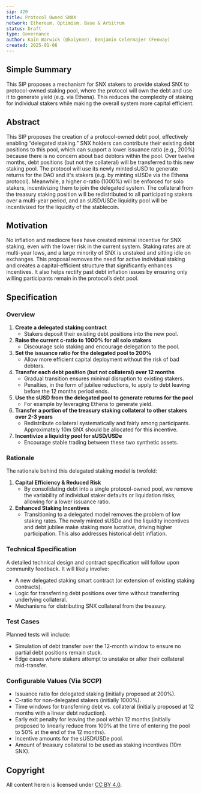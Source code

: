 ```yaml
---
sip: 420
title: Protocol Owned SNAX
network: Ethereum, Optimism, Base & Arbitrum
status: Draft
type: Governance
author: Kain Warwick (@kaiynne), Benjamin Celermajer (Fenway)
created: 2025-01-06
---
```


<!--You can leave these HTML comments in your merged SIP and delete the visible duplicate text guides, they will not appear and may be helpful to refer to if you edit it again. This is the suggested template for new SIPs. Note that an SIP number will be assigned by an editor. When opening a pull request to submit your SIP, please use an abbreviated title in the filename, `sip-draft_title_abbrev.md`. The title should be 44 characters or less.-->

## Simple Summary

<!--"If you can't explain it simply, you don't understand it well enough." Simply describe the outcome the proposed change intends to achieve. This should be non-technical and accessible to a casual community member.-->

This SIP proposes a mechanism for SNX stakers to provide staked SNX to protocol-owned staking pool, where the protocol will own the debt and use it to generate yield (e.g. via Ethena). This reduces the complexity of staking for individual stakers while making the overall system more capital efficient.

## Abstract

<!--A short (~200 word) description of the proposed change, the abstract should clearly describe the proposed change. This is what *will* be done if the SIP is implemented, not *why* it should be done or *how* it will be done.-->

This SIP proposes the creation of a protocol-owned debt pool, effectively enabling “delegated staking.” SNX holders can contribute their existing debt positions to this pool, which can support a lower issuance ratio (e.g., 200%) because there is no concern about bad debtors within the pool. Over twelve months, debt positions (but not the collateral) will be transferred to this new staking pool. The protocol will use its newly minted sUSD to generate returns for the DAO and it's stakers (e.g. by minting sUSDe via the Ethena protocol). Meanwhile, a higher c-ratio (1000%) will be enforced for solo stakers, incentivizing them to join the delegated system. The collateral from the treasury staking position will be redistributed to all participating stakers over a multi-year period, and an sUSD/USDe liquidity pool will be incentivized for the liquidity of the stablecoin.

## Motivation

<!--This is the problem statement. This is the *why* of the SIP. It should clearly explain *why* the current state of the protocol is inadequate.-->

No inflation and mediocre fees have created minimal incentive for SNX staking, even with the lower risk in the current system. Staking rates are at multi-year lows, and a large minority of SNX is unstaked and sitting idle on exchanges. This proposal removes the need for active individual staking and creates a capital-efficient structure that significantly enhances incentives. It also helps rectify past debt inflation issues by ensuring only willing participants remain in the protocol’s debt pool.

## Specification

<!--There are five sections in the Specification:
1. Overview
2. Rationale
3. Technical Specification
4. Test Cases
5. Configurable Values (Via SCCP)
-->

### Overview

<!--This is a high level overview of how the SIP will solve the problem.-->

1. **Create a delegated staking contract**  
   - Stakers deposit their existing debt positions into the new pool.
2. **Raise the current c-ratio to 1000% for all solo stakers**  
   - Discourage solo staking and encourage delegation to the pool.
3. **Set the issuance ratio for the delegated pool to 200%**  
   - Allow more efficient capital deployment without the risk of bad debtors.
4. **Transfer each debt position (but not collateral) over 12 months**  
   - Gradual transition ensures minimal disruption to existing stakers.
   - Penalties, in the form of jubilee reductions, to apply to debt leaving before the 12 months period ends. 
5. **Use the sUSD from the delegated pool to generate returns for the pool**  
   - For example by leveraging Ethena to generate yield.
6. **Transfer a portion of the treasury staking collateral to other stakers over 2-3 years**  
   - Redistribute collateral systematically and fairly among participants. Approximately 10m SNX should be allocated for this incentive.
7. **Incentivize a liquidity pool for sUSD/USDe**  
   - Encourage stable trading between these two synthetic assets.

### Rationale

<!--This is where you explain the reasoning behind how you propose to solve the problem.-->

The rationale behind this delegated staking model is twofold:  
1. **Capital Efficiency & Reduced Risk**  
   - By consolidating debt into a single protocol-owned pool, we remove the variability of individual staker defaults or liquidation risks, allowing for a lower issuance ratio.  
2. **Enhanced Staking Incentives**  
   - Transitioning to a delegated model removes the problem of low staking rates. The newly minted sUSDe and the liquidity incentives and debt jubilee make staking more lucrative, driving higher participation. This also addresses historical debt inflation.

### Technical Specification

<!--The technical specification should outline the public API of the changes proposed.-->

A detailed technical design and contract specification will follow upon community feedback. It will likely involve:  
- A new delegated staking smart contract (or extension of existing staking contracts).  
- Logic for transferring debt positions over time without transferring underlying collateral.    
- Mechanisms for distributing SNX collateral from the treasury.

### Test Cases

<!--Test cases for an implementation are mandatory for SIPs but can be included with the implementation.-->

Planned tests will include:  
- Simulation of debt transfer over the 12-month window to ensure no partial debt positions remain stuck.  
- Edge cases where stakers attempt to unstake or alter their collateral mid-transfer.  

### Configurable Values (Via SCCP)

<!--Please list all values configurable via SCCP under this implementation.-->

- Issuance ratio for delegated staking (initially proposed at 200%).  
- C-ratio for non-delegated stakers (initially 1000%).  
- Time windows for transferring debt vs. collateral (initially proposed at 12 months with a linear debt reduction).
- Early exit penalty for leaving the pool within 12 months (initially proposed to linearly reduce from 100% at the time of entering the pool to 50% at the end of the 12 months).
- Incentive amounts for the sUSD/USDe pool.  
- Amount of treasury collateral to be used as staking incentives (10m SNX).

## Copyright

All content herein is licensed under [CC BY 4.0](https://creativecommons.org/licenses/by/4.0/).
